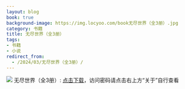 ```yaml
---
layout: blog
book: true
background-image: https://img.locyoo.com/book无尽世界（全3册）.jpg
category: 书籍
title: 无尽世界（全3册）
tags:
- 书籍
- 小说
redirect_from:
  - /2024/03/无尽世界（全3册）/
---
```

![](https://img.locyoo.com/book无尽世界（全3册）.jpg)
无尽世界（全3册）: <a name = "ref1" href="https://url18.ctfile.com/f/50983618-1049918887-5d472c?p=3619">点击下载</a>，访问密码请点击右上方“关于”自行查看